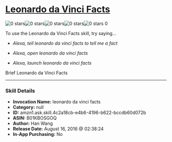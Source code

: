 # [Leonardo da Vinci Facts](http://alexa.amazon.com/#skills/amzn1.ask.skill.4c2a18cb-e4b6-4196-b622-bccdb60d072b)
![0 stars](../../images/ic_star_border_black_18dp_1x.png)![0 stars](../../images/ic_star_border_black_18dp_1x.png)![0 stars](../../images/ic_star_border_black_18dp_1x.png)![0 stars](../../images/ic_star_border_black_18dp_1x.png)![0 stars](../../images/ic_star_border_black_18dp_1x.png) 0

To use the Leonardo da Vinci Facts skill, try saying...

* *Alexa, tell leonardo da vinci facts to tell me a fact*

* *Alexa, open leonardo da vinci facts*

* *Alexa, launch leonardo da vinci facts*

Brief Leonardo da Vinci Facts

***

### Skill Details

* **Invocation Name:** leonardo da vinci facts
* **Category:** null
* **ID:** amzn1.ask.skill.4c2a18cb-e4b6-4196-b622-bccdb60d072b
* **ASIN:** B01KBOSGOQ
* **Author:** Han Wang
* **Release Date:** August 16, 2016 @ 02:38:24
* **In-App Purchasing:** No
